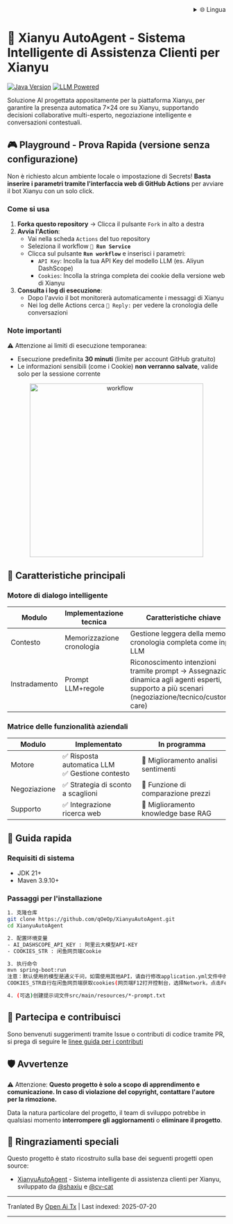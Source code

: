 <div align="right">
  <details>
    <summary >🌐 Lingua</summary>
    <div>
      <div align="center">
        <a href="https://openaitx.github.io/view.html?user=qOeOp&project=XianyuAutoAgent&lang=en">English</a>
        | <a href="https://openaitx.github.io/view.html?user=qOeOp&project=XianyuAutoAgent&lang=zh-CN">简体中文</a>
        | <a href="https://openaitx.github.io/view.html?user=qOeOp&project=XianyuAutoAgent&lang=zh-TW">繁體中文</a>
        | <a href="https://openaitx.github.io/view.html?user=qOeOp&project=XianyuAutoAgent&lang=ja">日本語</a>
        | <a href="https://openaitx.github.io/view.html?user=qOeOp&project=XianyuAutoAgent&lang=ko">한국어</a>
        | <a href="https://openaitx.github.io/view.html?user=qOeOp&project=XianyuAutoAgent&lang=hi">हिन्दी</a>
        | <a href="https://openaitx.github.io/view.html?user=qOeOp&project=XianyuAutoAgent&lang=th">ไทย</a>
        | <a href="https://openaitx.github.io/view.html?user=qOeOp&project=XianyuAutoAgent&lang=fr">Français</a>
        | <a href="https://openaitx.github.io/view.html?user=qOeOp&project=XianyuAutoAgent&lang=de">Deutsch</a>
        | <a href="https://openaitx.github.io/view.html?user=qOeOp&project=XianyuAutoAgent&lang=es">Español</a>
        | <a href="https://openaitx.github.io/view.html?user=qOeOp&project=XianyuAutoAgent&lang=it">Italiano</a>
        | <a href="https://openaitx.github.io/view.html?user=qOeOp&project=XianyuAutoAgent&lang=ru">Русский</a>
        | <a href="https://openaitx.github.io/view.html?user=qOeOp&project=XianyuAutoAgent&lang=pt">Português</a>
        | <a href="https://openaitx.github.io/view.html?user=qOeOp&project=XianyuAutoAgent&lang=nl">Nederlands</a>
        | <a href="https://openaitx.github.io/view.html?user=qOeOp&project=XianyuAutoAgent&lang=pl">Polski</a>
        | <a href="https://openaitx.github.io/view.html?user=qOeOp&project=XianyuAutoAgent&lang=ar">العربية</a>
        | <a href="https://openaitx.github.io/view.html?user=qOeOp&project=XianyuAutoAgent&lang=fa">فارسی</a>
        | <a href="https://openaitx.github.io/view.html?user=qOeOp&project=XianyuAutoAgent&lang=tr">Türkçe</a>
        | <a href="https://openaitx.github.io/view.html?user=qOeOp&project=XianyuAutoAgent&lang=vi">Tiếng Việt</a>
        | <a href="https://openaitx.github.io/view.html?user=qOeOp&project=XianyuAutoAgent&lang=id">Bahasa Indonesia</a>
      </div>
    </div>
  </details>
</div>

# 🚀 Xianyu AutoAgent - Sistema Intelligente di Assistenza Clienti per Xianyu

[![Java Version](https://img.shields.io/badge/java21%2B-blue)](https://www.python.org/) [![LLM Powered](https://img.shields.io/badge/LLM-powered-FF6F61)](https://platform.openai.com/)

Soluzione AI progettata appositamente per la piattaforma Xianyu, per garantire la presenza automatica 7×24 ore su Xianyu, supportando decisioni collaborative multi-esperto, negoziazione intelligente e conversazioni contestuali.

## 🎮 Playground - Prova Rapida (versione senza configurazione)

Non è richiesto alcun ambiente locale o impostazione di Secrets! **Basta inserire i parametri tramite l'interfaccia web di GitHub Actions** per avviare il bot Xianyu con un solo click.

### Come si usa
1. **Forka questo repository** → Clicca il pulsante `Fork` in alto a destra
2. **Avvia l'Action**:
   - Vai nella scheda `Actions` del tuo repository
   - Seleziona il workflow **`🚀 Run Service`**
   - Clicca sul pulsante **`Run workflow`** e inserisci i parametri:
      - `API Key`: Incolla la tua API Key del modello LLM (es. Aliyun DashScope)
      - `Cookies`: Incolla la stringa completa dei cookie della versione web di Xianyu
3. **Consulta i log di esecuzione**:
   - Dopo l'avvio il bot monitorerà automaticamente i messaggi di Xianyu
   - Nei log delle Actions cerca `🤖 Reply:` per vedere la cronologia delle conversazioni

### Note importanti
⚠️ Attenzione ai limiti di esecuzione temporanea:
- Esecuzione predefinita **30 minuti** (limite per account GitHub gratuito)
- Le informazioni sensibili (come i Cookie) **non verranno salvate**, valide solo per la sessione corrente

<div align="center">
  <img src="https://raw.githubusercontent.com/qOeOp/XianyuAutoAgent/main/./screenshots/workflow.png" width="400px" alt="workflow">
</div>

## 🌟 Caratteristiche principali

### Motore di dialogo intelligente
| Modulo         | Implementazione tecnica    | Caratteristiche chiave                                         |
| -------------- | ------------------------- | -------------------------------------------------------------- |
| Contesto       | Memorizzazione cronologia | Gestione leggera della memoria, cronologia completa come input LLM |
| Instradamento  | Prompt LLM+regole         | Riconoscimento intenzioni tramite prompt → Assegnazione dinamica agli agenti esperti, supporto a più scenari (negoziazione/tecnico/customer care) |

### Matrice delle funzionalità aziendali
| Modulo     | Implementato                        | In programma                     |
| ---------- | ----------------------------------- | ------------------------------- |
| Motore     | ✅ Risposta automatica LLM<br>✅ Gestione contesto | 🔄 Miglioramento analisi sentimenti    |
| Negoziazione| ✅ Strategia di sconto a scaglioni         | 🔄 Funzione di comparazione prezzi      |
| Supporto   | ✅ Integrazione ricerca web                | 🔄 Miglioramento knowledge base RAG     |

## 🚴 Guida rapida

### Requisiti di sistema
- JDK 21+
- Maven 3.9.10+

### Passaggi per l'installazione

```bash
1. 克隆仓库
git clone https://github.com/qOeOp/XianyuAutoAgent.git
cd XianyuAutoAgent

2. 配置环境变量
- AI_DASHSCOPE_API_KEY : 阿里云大模型API-KEY
- COOKIES_STR : 闲鱼网页端Cookie

3. 执行命令
mvn spring-boot:run
注意：默认使用的模型是通义千问，如需使用其他API，请自行修改application.yml文件中的模型地址和模型名称；
COOKIES_STR自行在闲鱼网页端获取cookies(网页端F12打开控制台，选择Network，点击Fetch/XHR,点击一个请求，查看cookies)

4. (可选)创建提示词文件src/main/resources/*-prompt.txt
```
## 🤝 Partecipa e contribuisci

Sono benvenuti suggerimenti tramite Issue o contributi di codice tramite PR, si prega di seguire le [linee guida per i contributi](https://contributing.md/)



## 🛡 Avvertenze

⚠️ Attenzione: **Questo progetto è solo a scopo di apprendimento e comunicazione. In caso di violazione del copyright, contattare l'autore per la rimozione.**

Data la natura particolare del progetto, il team di sviluppo potrebbe in qualsiasi momento **interrompere gli aggiornamenti** o **eliminare il progetto**.


## 🧸 Ringraziamenti speciali

Questo progetto è stato ricostruito sulla base dei seguenti progetti open source:
- [XianyuAutoAgent](https://github.com/shaxiu/XianyuAutoAgent) - Sistema intelligente di assistenza clienti per Xianyu, sviluppato da [@shaxiu](https://github.com/shaxiu) e [@cv-cat](https://github.com/cv-cat)


---

Tranlated By [Open Ai Tx](https://github.com/OpenAiTx/OpenAiTx) | Last indexed: 2025-07-20

---
